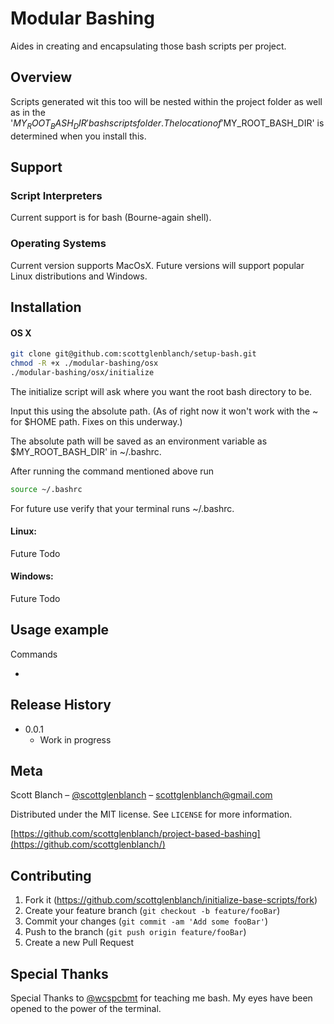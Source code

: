 # Modular Bashing
Aides in creating and encapsulating those bash scripts per project.

## Overview
Scripts generated wit this too will be nested within the project folder as well
as in the '$MY_ROOT_BASH_DIR' bash scripts folder. The location of
'$MY_ROOT_BASH_DIR' is determined when you install this.

## Support

### Script Interpreters
Current support is for bash (Bourne-again shell).

### Operating Systems
Current version supports MacOsX. Future versions will support popular Linux distributions and Windows.

## Installation

#### OS X

```sh
git clone git@github.com:scottglenblanch/setup-bash.git
chmod -R +x ./modular-bashing/osx  
./modular-bashing/osx/initialize
```

The initialize script will ask where you want the root bash directory to be.

Input this using the absolute path. (As of right now it won't work with the ~
for $HOME path. Fixes on this underway.)

The absolute path will be saved as an environment variable as $MY_ROOT_BASH_DIR'
in ~/.bashrc.

After running the command mentioned above run
```sh
source ~/.bashrc
```

For future use verify that your terminal runs ~/.bashrc.

#### Linux:

Future Todo

#### Windows:

Future Todo

## Usage example

Commands

*

## Release History
* 0.0.1
    * Work in progress

## Meta

Scott Blanch – [@scottglenblanch](https://twitter.com/scottglenblanch) – scottglenblanch@gmail.com

Distributed under the MIT license. See ``LICENSE`` for more information.

[https://github.com/scottglenblanch/project-based-bashing](https://github.com/scottglenblanch/)

## Contributing

1. Fork it (<https://github.com/scottglenblanch/initialize-base-scripts/fork>)
2. Create your feature branch (`git checkout -b feature/fooBar`)
3. Commit your changes (`git commit -am 'Add some fooBar'`)
4. Push to the branch (`git push origin feature/fooBar`)
5. Create a new Pull Request

## Special Thanks
Special Thanks to [@wcspcbmt](https://github.com/wcspcbmt) for teaching me bash. My eyes have been opened to the power of the terminal.

